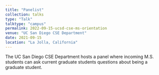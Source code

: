 ```yaml
---
title: "Panelist"
collection: talks
type: "Talk"
talktype: "campus"
permalink: 2022-09-15-ucsd-cse-ms-orientation
venue: "UC San Diego CSE Department"
date: 2021-09-15
location: "La Jolla, California"
---
```


The UC San Diego CSE Department hosts a panel where incoming  M.S. students can ask current graduate students questions about being a graduate student.